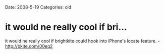Date: 2008-5-19
Categories: old

# it would ne really cool if bri...

it would ne really cool if brightkite could hook into iPhone's locate feature.  - http://bkite.com/00eq2
